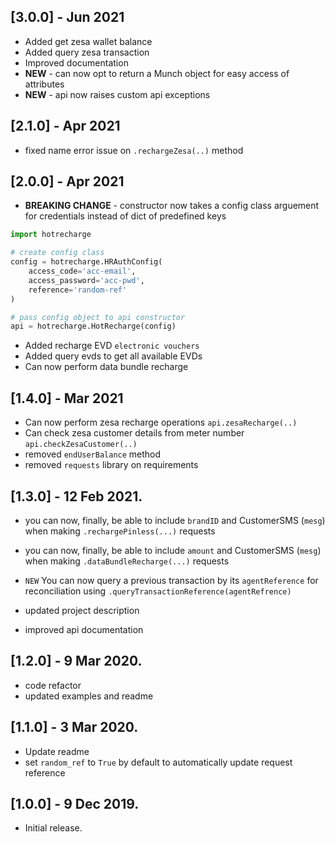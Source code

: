 ## [3.0.0] - Jun 2021
* Added get zesa wallet balance
* Added query zesa transaction
* Improved documentation
* **NEW** - can now opt to return a Munch object for easy access of attributes
* **NEW** - api now raises custom api exceptions

## [2.1.0] - Apr 2021
* fixed name error issue on `.rechargeZesa(..)` method

## [2.0.0] - Apr 2021
* **BREAKING CHANGE** - constructor now takes a config class arguement for credentials instead of dict of predefined keys 
```python
import hotrecharge

# create config class
config = hotrecharge.HRAuthConfig(
    access_code='acc-email', 
    access_password='acc-pwd',
    reference='random-ref'
)

# pass config object to api constructor
api = hotrecharge.HotRecharge(config)
```
* Added recharge EVD `electronic vouchers`
* Added query evds to get all available EVDs
* Can now perform data bundle recharge

## [1.4.0] - Mar 2021
* Can now perform zesa recharge operations `api.zesaRecharge(..)`
* Can check zesa customer details from meter number `api.checkZesaCustomer(..)`
* removed `endUserBalance` method
* removed `requests` library on requirements
  
## [1.3.0] - 12 Feb 2021.
* you can now, finally, be able to include `brandID` and CustomerSMS (`mesg`) when making `.rechargePinless(...)` requests
 
* you can now, finally, be able to include `amount` and CustomerSMS (`mesg`) when making `.dataBundleRecharge(...)` requests

* `NEW` You can now query a previous transaction by its `agentReference` for reconciliation using `.queryTransactionReference(agentRefrence)`
* updated project description
* improved api documentation

## [1.2.0] - 9 Mar 2020.
* code refactor
* updated examples and readme

## [1.1.0] - 3 Mar 2020.
* Update readme
* set `random_ref` to `True` by default to automatically update request reference

## [1.0.0] - 9 Dec 2019.
* Initial release.

